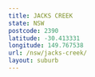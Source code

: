 ```yaml
---
title: JACKS CREEK
state: NSW
postcode: 2390
latitude: -30.413331
longitude: 149.767538
url: /nsw/jacks-creek/
layout: suburb
---
```

